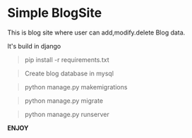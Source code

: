 # Simple BlogSite
This is blog site where user can add,modify.delete Blog data.

It's build in django

>pip install -r requirements.txt

>Create blog database in mysql

>python manage.py makemigrations

>python manage.py migrate

>python manage.py runserver 

****ENJOY****
